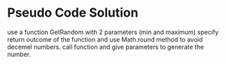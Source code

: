 # Pseudo Code Solution
use a function GetRandom with 2 parameters (min and maximum)
specify return outcome of the function and use Math.round method to avoid decemel numbers.
call function and give parameters to generate the number.